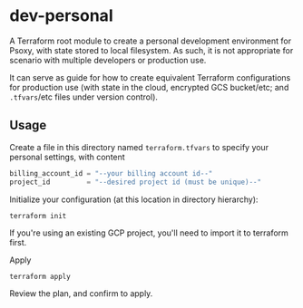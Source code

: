 # dev-personal

A Terraform root module to create a personal development environment for Psoxy, with state stored to
local filesystem. As such, it is not appropriate for scenario with multiple developers or production
use.

It can serve as guide for  how to create equivalent Terraform configurations for production use
(with state in the cloud, encrypted GCS bucket/etc; and `.tfvars`/etc files under version control).

## Usage

Create a file in this directory named `terraform.tfvars` to specify your personal settings, with
content

```terraform
billing_account_id = "--your billing account id--"
project_id         = "--desired project id (must be unique)--"
```

Initialize your configuration (at this location in directory hierarchy):
```shell
terraform init
```
If you're using an existing GCP project, you'll need to import it to terraform first.

Apply
```shell
terraform apply
```


Review the plan, and confirm to apply.
